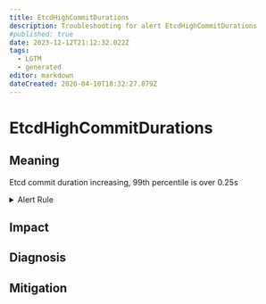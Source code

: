 ```yaml
---
title: EtcdHighCommitDurations
description: Troubleshooting for alert EtcdHighCommitDurations
#published: true
date: 2023-12-12T21:12:32.022Z
tags: 
  - LGTM
  - generated
editor: markdown
dateCreated: 2020-04-10T18:32:27.079Z
---
```


# EtcdHighCommitDurations

## Meaning
[//]: # "Short paragraph that explains what the alert means"
Etcd commit duration increasing, 99th percentile is over 0.25s

<details>
  <summary>Alert Rule</summary>

{{% rule "etcd/etcd-internal.yml" "EtcdHighCommitDurations" %}}

{{% comment %}}

```yaml
alert: EtcdHighCommitDurations
expr: histogram_quantile(0.99, rate(etcd_disk_backend_commit_duration_seconds_bucket[1m])) > 0.25
for: 2m
labels:
    severity: warning
annotations:
    summary: Etcd high commit durations (instance {{ $labels.instance }})
    description: |-
        Etcd commit duration increasing, 99th percentile is over 0.25s
          VALUE = {{ $value }}
          LABELS = {{ $labels }}
    runbook: https://github.com/srerun/prometheus-alerts/blob/main/content/runbooks/etcd-internal/EtcdHighCommitDurations.md

```

{{% /comment %}}

</details>


## Impact
[//]: # "What could / will happen if the alert is not addressed"



## Diagnosis
[//]: # "Steps to take to identify the cause of the problem"



## Mitigation
[//]: # "The steps necessary to resolve the alert"
